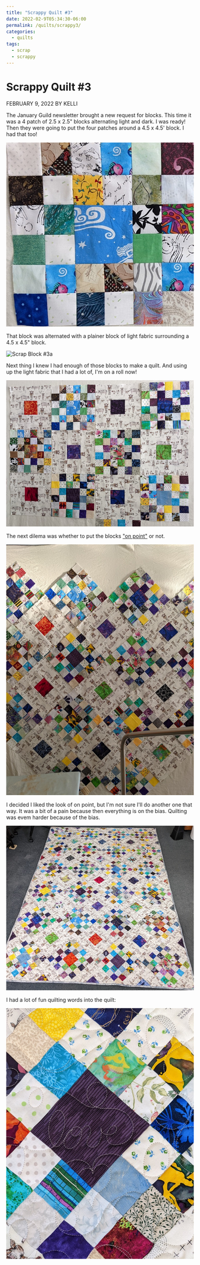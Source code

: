 ```yaml
---
title: "Scrappy Quilt #3"
date: 2022-02-9T05:34:30-06:00
permalink: /quilts/scrappy3/
categories:
  - quilts
tags:
  - scrap
  - scrappy
---
```

# Scrappy Quilt #3
FEBRUARY 9, 2022 BY KELLI

The January Guild newsletter brought a new request for blocks. This time it was a 4 patch of 2.5 x 2.5" blocks alternating light and dark. I was ready! Then they were going to put the four patches around a 4.5 x 4.5' block. I had that too! 

![Scrap Block #3](assets/scrap03-1.jpg)

That block was alternated with a plainer block of light fabric surrounding a 4.5 x 4.5" block. 

![Scrap Block #3a](assets/scrap03-2)

Next thing I knew I had enough of those blocks to make a quilt. And using up the light fabric that I had a lot of, I'm on a roll now!

![Scrappy Block](assets/scrap03-3.jpg)

The next dilema was whether to put the blocks ["on point"](onpoint) or not. 

![Scrappy Blocks](assets/scrap03-4.jpg)

I decided I liked the look of on point, but I'm not sure I'll do another one that way. It was a bit of a pain because then everything is on the bias. Quilting was evem harder because of the bias.  

![Scrappy Blocks](assets/scrap03-5.jpg)

I had a lot of fun quilting words into the quilt:

![Scrappy Blocks](assets/scrap03-6.jpg)
